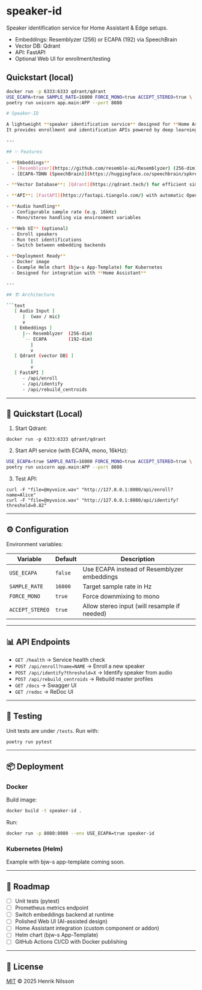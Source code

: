# speaker-id

Speaker identification service for Home Assistant & Edge setups.
- Embeddings: Resemblyzer (256) or ECAPA (192) via SpeechBrain
- Vector DB: Qdrant
- API: FastAPI
- Optional Web UI for enrollment/testing

## Quickstart (local)
```bash
docker run -p 6333:6333 qdrant/qdrant
USE_ECAPA=true SAMPLE_RATE=16000 FORCE_MONO=true ACCEPT_STEREO=true \
poetry run uvicorn app.main:APP --port 8080

# Speaker-ID

A lightweight **speaker identification service** designed for **Home Assistant** and **edge deployments**.
It provides enrollment and identification APIs powered by deep learning embeddings and a vector database.

---

## ✨ Features

- **Embeddings**
  - [Resemblyzer](https://github.com/resemble-ai/Resemblyzer) (256-dim)
  - [ECAPA-TDNN (SpeechBrain)](https://huggingface.co/speechbrain/spkrec-ecapa-voxceleb) (192-dim)

- **Vector Database**: [Qdrant](https://qdrant.tech/) for efficient similarity search

- **API**: [FastAPI](https://fastapi.tiangolo.com/) with automatic OpenAPI/Swagger docs

- **Audio handling**
  - Configurable sample rate (e.g. 16kHz)
  - Mono/stereo handling via environment variables

- **Web UI** (optional)
  - Enroll speakers
  - Run test identifications
  - Switch between embedding backends

- **Deployment Ready**
  - Docker image
  - Example Helm chart (bjw-s App-Template) for Kubernetes
  - Designed for integration with **Home Assistant**

---

## 🏗️ Architecture

```text
   [ Audio Input ]
      |  (wav / mic)
      v
   [ Embeddings ]
      |-- Resemblyzer  (256-dim)
      `-- ECAPA        (192-dim)
         |
         v
   [ Qdrant (vector DB) ]
         |
         v
   [ FastAPI ]
      - /api/enroll
      - /api/identify
      - /api/rebuild_centroids
```

---

## 🚀 Quickstart (Local)

1. Start Qdrant:

```shell
docker run -p 6333:6333 qdrant/qdrant
```

2. Start API service (with ECAPA, mono, 16kHz):
```bash
USE_ECAPA=true SAMPLE_RATE=16000 FORCE_MONO=true ACCEPT_STEREO=true \
poetry run uvicorn app.main:APP --port 8080
```

3. Test API:

```shell
curl -F "file=@myvoice.wav" "http://127.0.0.1:8080/api/enroll?name=Alice"
curl -F "file=@myvoice.wav" "http://127.0.0.1:8080/api/identify?threshold=0.82"
```

---

## ⚙️ Configuration

Environment variables:

| Variable       | Default  | Description                                  |
|----------------|----------|----------------------------------------------|
| `USE_ECAPA`    | `false`  | Use ECAPA instead of Resemblyzer embeddings |
| `SAMPLE_RATE`  | `16000`  | Target sample rate in Hz                     |
| `FORCE_MONO`   | `true`   | Force downmixing to mono                     |
| `ACCEPT_STEREO`| `true`   | Allow stereo input (will resample if needed) |

---

## 📊 API Endpoints

- `GET /health` → Service health check
- `POST /api/enroll?name=NAME` → Enroll a new speaker
- `POST /api/identify?threshold=X` → Identify speaker from audio
- `POST /api/rebuild_centroids` → Rebuild master profiles
- `GET /docs` → Swagger UI
- `GET /redoc` → ReDoc UI

---

## 🧪 Testing

Unit tests are under `/tests`. Run with:

```shell
poetry run pytest
```

---

## 📦 Deployment

### Docker
Build image:
```bash
docker build -t speaker-id .
```

Run:
```bash
docker run -p 8080:8080 --env USE_ECAPA=true speaker-id
```

### Kubernetes (Helm)
Example with bjw-s app-template coming soon.

---

## 📖 Roadmap

- [ ] Unit tests (pytest)
- [ ] Prometheus metrics endpoint
- [ ] Switch embeddings backend at runtime
- [ ] Polished Web UI (AI-assisted design)
- [ ] Home Assistant integration (custom component or addon)
- [ ] Helm chart (bjw-s App-Template)
- [ ] GitHub Actions CI/CD with Docker publishing

---

## 📜 License

[MIT](LICENSE) © 2025 Henrik Nilsson

